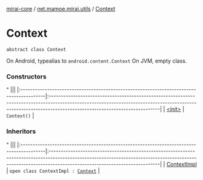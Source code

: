 [mirai-core](../../index.md) / [net.mamoe.mirai.utils](../index.md) / [Context](./index.md)

# Context

`abstract class Context`

On Android, typealias to `android.content.Context`
On JVM, empty class.

### Constructors

"
                                    |||
                                    |:----------------------------------------------------------------------------------------|:---------------------------------------------------------------------------------------------------------------------------------------------------------------------------------------------------------|
                                    | [&lt;init&gt;](-init-.md) | `Context()` |

### Inheritors

"
                                    |||
                                    |:----------------------------------------------------------------------------------------|:---------------------------------------------------------------------------------------------------------------------------------------------------------------------------------------------------------|
                                    | [ContextImpl](../-context-impl/index.md) | `open class ContextImpl : `[`Context`](./index.md) |

